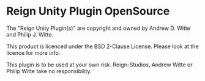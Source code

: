 Reign Unity Plugin OpenSource
==================

The "Reign Unity Plugin(s)" are copyright and owned by Andrew D. Witte and Philip J. Witte.

This product is licenced under the BSD 2-Clause License.
Please look at the licence for more info.

This plugin is to be used at your own risk.  Reign-Studios, Andrew Witte or Philip Witte take no responsibility.
